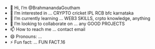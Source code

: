 - 👋 Hi, I’m @BrahmanandaGoutham
- 👀 I’m interested in ... CRYPTO cricket IPL RCB bfc karnataka 
- 🌱 I’m currently learning ... WEB3 SKILLS, crpto knowledge, anything
- 💞️ I’m looking to collaborate on ... any GOOD PROJECTS 
- 📫 How to reach me ... contact email 
- 😄 Pronouns: ...
- ⚡ Fun fact: ... FUN FACT.16

<!---
BrahmanandaGoutham/BrahmanandaGoutham is a ✨ special ✨ repository because its `README.md` (this file) appears on your GitHub profile.
You can click the Preview link to take a look at your changes.
--->
